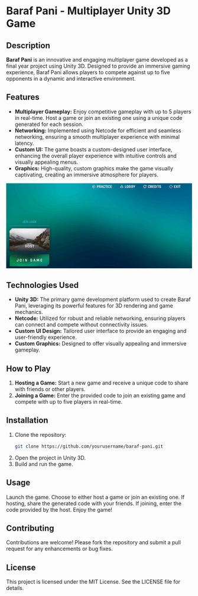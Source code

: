 # Baraf Pani - Multiplayer Unity 3D Game

## Description

**Baraf Pani** is an innovative and engaging multiplayer game developed as a final year project using Unity 3D. Designed to provide an immersive gaming experience, Baraf Pani allows players to compete against up to five opponents in a dynamic and interactive environment.

## Features

- **Multiplayer Gameplay:** Enjoy competitive gameplay with up to 5 players in real-time. Host a game or join an existing one using a unique code generated for each session.
- **Networking:** Implemented using Netcode for efficient and seamless networking, ensuring a smooth multiplayer experience with minimal latency.
- **Custom UI:** The game boasts a custom-designed user interface, enhancing the overall player experience with intuitive controls and visually appealing menus.
- **Graphics:** High-quality, custom graphics make the game visually captivating, creating an immersive atmosphere for players.

![GameScreenshots](Images/MainMenu.png)

## Technologies Used

- **Unity 3D:** The primary game development platform used to create Baraf Pani, leveraging its powerful features for 3D rendering and game mechanics.
- **Netcode:** Utilized for robust and reliable networking, ensuring players can connect and compete without connectivity issues.
- **Custom UI Design:** Tailored user interface to provide an engaging and user-friendly experience.
- **Custom Graphics:** Designed to offer visually appealing and immersive gameplay.

## How to Play

1. **Hosting a Game:** Start a new game and receive a unique code to share with friends or other players.
2. **Joining a Game:** Enter the provided code to join an existing game and compete with up to five players in real-time.

## Installation

1. Clone the repository:
   ```bash
   git clone https://github.com/yourusername/baraf-pani.git
2. Open the project in Unity 3D.
3. Build and run the game.

## Usage
Launch the game.
Choose to either host a game or join an existing one.
If hosting, share the generated code with your friends.
If joining, enter the code provided by the host.
Enjoy the game!

## Contributing
Contributions are welcome! Please fork the repository and submit a pull request for any enhancements or bug fixes.

## License
This project is licensed under the MIT License. See the LICENSE file for details.
